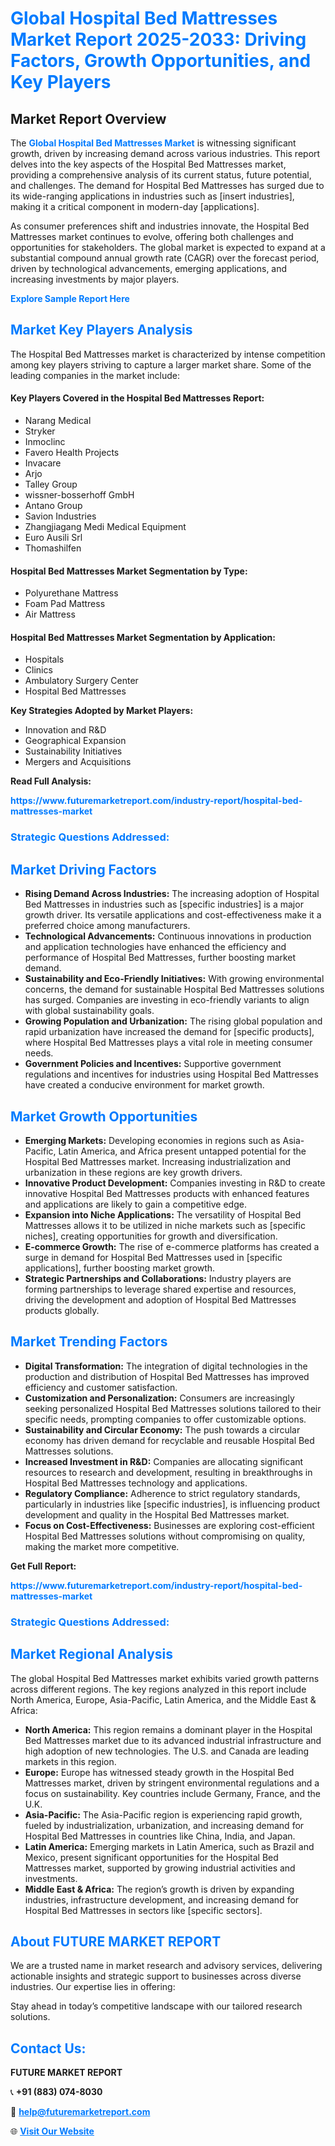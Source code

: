 <h1 style="color: #007BFF;">Global Hospital Bed Mattresses Market Report 2025-2033: Driving Factors, Growth Opportunities, and Key Players</h1>

<section id="overview">
<h2>Market Report Overview</h2>
<p>The <a href="https://www.futuremarketreport.com/industry-report/hospital-bed-mattresses-market" style="color: #007BFF; text-decoration: none;"><strong>Global Hospital Bed Mattresses Market</strong></a> is witnessing significant growth, driven by increasing demand across various industries. This report delves into the key aspects of the Hospital Bed Mattresses market, providing a comprehensive analysis of its current status, future potential, and challenges. The demand for Hospital Bed Mattresses has surged due to its wide-ranging applications in industries such as [insert industries], making it a critical component in modern-day [applications].</p>
<p>As consumer preferences shift and industries innovate, the Hospital Bed Mattresses market continues to evolve, offering both challenges and opportunities for stakeholders. The global market is expected to expand at a substantial compound annual growth rate (CAGR) over the forecast period, driven by technological advancements, emerging applications, and increasing investments by major players.</p>
</section>

<section id="overview">
<p><a href="https://www.futuremarketreport.com/request-sample/reportId=126836" style="color: #007BFF; text-decoration: none;"><strong>Explore Sample Report Here</strong></a></p>
</section>

<section id="key-players">
<h2 style="color: #007BFF;">Market Key Players Analysis</h2>
<p>The Hospital Bed Mattresses market is characterized by intense competition among key players striving to capture a larger market share. Some of the leading companies in the market include:</p>
<h4>Key Players Covered in the Hospital Bed Mattresses Report:</h4>
<ul><li>Narang Medical</li><li>Stryker</li><li>Inmoclinc</li><li>Favero Health Projects</li><li>Invacare</li><li>Arjo</li><li>Talley Group</li><li>wissner-bosserhoff GmbH</li><li>Antano Group</li><li>Savion Industries</li><li>Zhangjiagang Medi Medical Equipment</li><li>Euro Ausili Srl</li><li>Thomashilfen</li></ul>
<h4>Hospital Bed Mattresses Market Segmentation by Type:</h4>
<ul><li>Polyurethane Mattress</li><li>Foam Pad Mattress</li><li>Air Mattress</li></ul>

<h4>Hospital Bed Mattresses Market Segmentation by Application:</h4>
<ul><li>Hospitals</li><li>Clinics</li><li>Ambulatory Surgery Center</li><li>Hospital Bed Mattresses</li></ul>
<p><strong>Key Strategies Adopted by Market Players:</strong></p>
<ul>
<li>Innovation and R&D</li>
<li>Geographical Expansion</li>
<li>Sustainability Initiatives</li>
<li>Mergers and Acquisitions</li>
</ul>
</section>

<section>
<p><strong>Read Full Analysis: </strong></p><a href="https://www.futuremarketreport.com/industry-report/hospital-bed-mattresses-market" style="color: #007BFF; text-decoration: none;"><strong>https://www.futuremarketreport.com/industry-report/hospital-bed-mattresses-market</strong></a>
<h3 style="color: #007BFF;">Strategic Questions Addressed:</h3>
</section>

<section id="driving-factors">
<h2 style="color: #007BFF;">Market Driving Factors</h2>
<ul>
<li><strong>Rising Demand Across Industries:</strong> The increasing adoption of Hospital Bed Mattresses in industries such as [specific industries] is a major growth driver. Its versatile applications and cost-effectiveness make it a preferred choice among manufacturers.</li>
<li><strong>Technological Advancements:</strong> Continuous innovations in production and application technologies have enhanced the efficiency and performance of Hospital Bed Mattresses, further boosting market demand.</li>
<li><strong>Sustainability and Eco-Friendly Initiatives:</strong> With growing environmental concerns, the demand for sustainable Hospital Bed Mattresses solutions has surged. Companies are investing in eco-friendly variants to align with global sustainability goals.</li>
<li><strong>Growing Population and Urbanization:</strong> The rising global population and rapid urbanization have increased the demand for [specific products], where Hospital Bed Mattresses plays a vital role in meeting consumer needs.</li>
<li><strong>Government Policies and Incentives:</strong> Supportive government regulations and incentives for industries using Hospital Bed Mattresses have created a conducive environment for market growth.</li>
</ul>
</section>

<section id="growth-opportunities">
<h2 style="color: #007BFF;">Market Growth Opportunities</h2>
<ul>
<li><strong>Emerging Markets:</strong> Developing economies in regions such as Asia-Pacific, Latin America, and Africa present untapped potential for the Hospital Bed Mattresses market. Increasing industrialization and urbanization in these regions are key growth drivers.</li>
<li><strong>Innovative Product Development:</strong> Companies investing in R&D to create innovative Hospital Bed Mattresses products with enhanced features and applications are likely to gain a competitive edge.</li>
<li><strong>Expansion into Niche Applications:</strong> The versatility of Hospital Bed Mattresses allows it to be utilized in niche markets such as [specific niches], creating opportunities for growth and diversification.</li>
<li><strong>E-commerce Growth:</strong> The rise of e-commerce platforms has created a surge in demand for Hospital Bed Mattresses used in [specific applications], further boosting market growth.</li>
<li><strong>Strategic Partnerships and Collaborations:</strong> Industry players are forming partnerships to leverage shared expertise and resources, driving the development and adoption of Hospital Bed Mattresses products globally.</li>
</ul>
</section>

<section id="trending-factors">
<h2 style="color: #007BFF;">Market Trending Factors</h2>
<ul>
<li><strong>Digital Transformation:</strong> The integration of digital technologies in the production and distribution of Hospital Bed Mattresses has improved efficiency and customer satisfaction.</li>
<li><strong>Customization and Personalization:</strong> Consumers are increasingly seeking personalized Hospital Bed Mattresses solutions tailored to their specific needs, prompting companies to offer customizable options.</li>
<li><strong>Sustainability and Circular Economy:</strong> The push towards a circular economy has driven demand for recyclable and reusable Hospital Bed Mattresses solutions.</li>
<li><strong>Increased Investment in R&D:</strong> Companies are allocating significant resources to research and development, resulting in breakthroughs in Hospital Bed Mattresses technology and applications.</li>
<li><strong>Regulatory Compliance:</strong> Adherence to strict regulatory standards, particularly in industries like [specific industries], is influencing product development and quality in the Hospital Bed Mattresses market.</li>
<li><strong>Focus on Cost-Effectiveness:</strong> Businesses are exploring cost-efficient Hospital Bed Mattresses solutions without compromising on quality, making the market more competitive.</li>
</ul>
</section>

<section>
<p><strong>Get Full Report: </strong></p><a href="https://www.futuremarketreport.com/industry-report/hospital-bed-mattresses-market" style="color: #007BFF; text-decoration: none;"><strong>https://www.futuremarketreport.com/industry-report/hospital-bed-mattresses-market</strong></a>
<h3 style="color: #007BFF;">Strategic Questions Addressed:</h3>
</section>


<section id="regional-analysis">
<h2 style="color: #007BFF;">Market Regional Analysis</h2>
<p>The global Hospital Bed Mattresses market exhibits varied growth patterns across different regions. The key regions analyzed in this report include North America, Europe, Asia-Pacific, Latin America, and the Middle East & Africa:</p>
<ul>
<li><strong>North America:</strong> This region remains a dominant player in the Hospital Bed Mattresses market due to its advanced industrial infrastructure and high adoption of new technologies. The U.S. and Canada are leading markets in this region.</li>
<li><strong>Europe:</strong> Europe has witnessed steady growth in the Hospital Bed Mattresses market, driven by stringent environmental regulations and a focus on sustainability. Key countries include Germany, France, and the U.K.</li>
<li><strong>Asia-Pacific:</strong> The Asia-Pacific region is experiencing rapid growth, fueled by industrialization, urbanization, and increasing demand for Hospital Bed Mattresses in countries like China, India, and Japan.</li>
<li><strong>Latin America:</strong> Emerging markets in Latin America, such as Brazil and Mexico, present significant opportunities for the Hospital Bed Mattresses market, supported by growing industrial activities and investments.</li>
<li><strong>Middle East & Africa:</strong> The region’s growth is driven by expanding industries, infrastructure development, and increasing demand for Hospital Bed Mattresses in sectors like [specific sectors].</li>
</ul>
</section>

<footer>
<h2 style="color: #007BFF;">About FUTURE MARKET REPORT</h2>
<p>We are a trusted name in market research and advisory services, delivering actionable insights and strategic support to businesses across diverse industries. Our expertise lies in offering:</p>

<p>Stay ahead in today’s competitive landscape with our tailored research solutions.</p>

<h2 style="color: #007BFF;">Contact Us:</h2>
<p><strong>FUTURE MARKET REPORT</strong></p>
<p>📞 <strong>+91 (883) 074-8030</strong></p>
<p>📧 <strong><a href="mailto:help@futuremarketreport.com" style="color: #007BFF;">help@futuremarketreport.com</a></strong></p>
<p>🌐 <strong><a href="https://www.futuremarketreport.com/" style="color: #007BFF;">Visit Our Website</a></strong></p>
</footer>